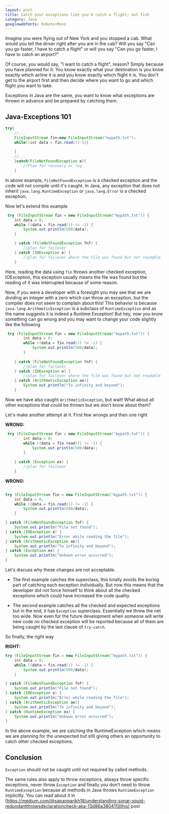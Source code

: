 ```yaml
---
layout: post
title: Catch your exceptions like you'd catch a flight; not fish
category: Java
googlewebfonts: Roboto+Mono
---
```



Imagine you were flying out of New York and you stopped a cab. What would you tell the driver right after you are in the cab?
Will you say "Can you go faster, I have to catch a flight" or will you say "Can you go faster, I have to catch an airport?"

Of course, you would say, "I want to catch a flight", reason? Simply because you have planned for it. 
You know exactly what your destination is you know exactly which airline it is and you know exactly which flight it is. 
You don't get to the airport first and then decide where you want to go and which flight you want to take.

Exceptions in Java are the same, you want to know what exceptions are thrown in advance and be prepared by catching them.

## Java-Exceptions 101
```java
try{    
    //...
    FileInputStream fin=new FileInputStream("mypath.txt");
    while((int data = fin.read())-1){
        
    }    
    //... 
    }catch(FileNotFoundException e){
        //Plan for recovery or log
    }  
```

In above example, `FileNotFoundException` is a checked exception and the code will not compile until it's caught. 
In Java, any exception that does not inherit `java.lang.RuntimeException` or `java.lang.Error` is a checked exception.
 
Now let's extend this example

```java
 try (FileInputStream fin = new FileInputStream("mypath.txt")) {
    int data = 0;
    while ((data = fin.read()) != -1) {
        System.out.println(500/data);
    }

    } catch (FileNotFoundException fnf) {
        //plan for failover
    } catch (IOException e) {
        //plan for failover where the file was found but not readable
    }
```

Here, reading the data using `fin` throws another checked exception, IOException, this exception usually means the file was found but the reading of it was interrupted because of some reason.


Now, if you were a developer with a foresight you may see that we are dividing an integer with a zero which can throw an exception, but the compiler does not seem to complain about this!
This behavior is because `java.lang.ArithmeticException` is a subclass of `RuntimeException` and as the name suggests it is indeed a Runtime Exception! 
But hey, now you know something can go wrong and you may want to change your code slightly like the following

```java
 try (FileInputStream fin = new FileInputStream("mypath.txt")) {
        int data = 0;
        while ((data = fin.read()) != -1) {
            System.out.println(500/data);
        }
    
    } catch (FileNotFoundException fnf) {
        //plan for failover
    } catch (IOException e) {
        //plan for failover where the file was found but not readable
    } catch (ArithmeticException ae){
        System.out.println("To infinity and beyond");
    }
``` 
 
Now we have also caught `ArithmeticException`, but wait! What about all other exceptions that could be thrown but we don't know about them?

Let's make another attempt at it. First few wrongs and then one right

**WRONG:**

```java
 try (FileInputStream fin = new FileInputStream("mypath.txt")) {
        int data = 0;
        while ((data = fin.read()) != -1) {
            System.out.println(500/data);
        }
    
    } catch (Exception ex) {
        //plan for failover
    }
``` 

**WRONG:**
```java

try (FileInputStream fin = new FileInputStream("mypath.txt")) {
    int data = 0;
    while ((data = fin.read()) != -1) {
        System.out.println(500/data);
    }

} catch (FileNotFoundException fnf) {
    System.out.println("File not found");
} catch (IOException e) {
    System.out.println("Error while reading the file");
} catch (ArithmeticException ae){
    System.out.println("To infinity and beyond");
} catch (Exception ex) {
    System.out.println("Unkown error occurred");
}
``` 

Let's discuss why these changes are not acceptable.

 - The first example catches the superclass, this totally avoids the boring part of catching each exception individually.
  But now this means that the developer did not force himself to think about all the checked exceptions which could have increased the code quality.
  
 - The second example catches all the checked and expected exceptions but in the end, it has `Exception` superclass. Essentially we threw the net too wide. 
 Now even for the future development when someone will write new code no checked exception will be reported because all of them are being caught by the last clause of `try-catch`.
 
 So finally, the right way
 
 **RIGHT:**
 ```java
 try (FileInputStream fin = new FileInputStream("mypath.txt")) {
     int data = 0;
     while ((data = fin.read()) != -1) {
         System.out.println(500/data);
     }
 
 } catch (FileNotFoundException fnf) {
     System.out.println("File not found");
 } catch (IOException e) {
     System.out.println("Error while reading the file");
 } catch (ArithmeticException ae){
     System.out.println("To infinity and beyond");
 } catch (RuntimeException ex) {
     System.out.println("Unkown error occurred");
 }
 ``` 
 
 In the above example, we are catching the RuntimeException which means we are planning for the unexpected but still giving others an opportunity to catch other checked exceptions.
 
## Conclusion  
 `Exception` should not be caught until not required by called methods. 

 The same rules also apply to throw exceptions, always throw specific exceptions, never throw `Exception` and finally you don't need to throw `RuntimeException` because all methods in Java throws `RuntimeException` implicitly.
 You can read about it in [https://medium.com/@sapanparikh18/understanding-sonar-squid-redundantthrowsdeclarationcheck-aka-13d86a380411](this) post  
   